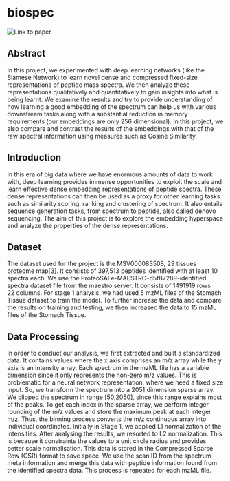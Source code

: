 # biospec

![Link to paper](https://drive.google.com/file/d/1X6mov_R-5lB5Gul8oKa-RBbyVceJGmTn/view?usp=sharing)

## Abstract
In this project, we experimented with deep learning networks (like the Siamese Network) to learn novel dense and compressed fixed-size representations of peptide mass spectra. We then analyze these representations qualitatively and quantitatively to gain insights into what is being learnt. We examine the results and try to provide understanding of how learning a good embedding of the spectrum can help us with various downstream tasks along with a substantial reduction in memory requirements (our embeddings are only 256 dimensional). In this project, we also compare and contrast the results of the embeddings with that of the raw spectral information using measures such as Cosine Similarity.

## Introduction
In this era of big data where we have enormous amounts of data to work with, deep learning provides immense opportunities to exploit the scale and learn effective dense embedding representations of peptide spectra. These dense representations can then be used as a proxy for other learning tasks such as similarity scoring, ranking and clustering of spectrum. It also entails sequence generation tasks, from spectrum to peptide, also called denovo sequencing. The aim of this project is to explore the embedding hyperspace and analyze the properties of the dense representations.

## Dataset
The dataset used for the project is the MSV000083508, 29 tissues proteome map[3]. It consists of 397,513 peptides identified with at least 10 spectra each. We use the ProteoSAFe-MAESTRO-d5f87289-identified spectra dataset file from the maestro server. It consists of 1491919 rows   22 columns. For stage 1 analysis, we had
used 5 mzML files of the Stomach Tissue dataset to train the model. To further increase the data and compare the results on training and testing, we then increased the data to 15 mzML files of the Stomach Tissue.

## Data Processing
In order to conduct our analysis, we first extracted and built a standardized data. It contains values where the x axis comprises an m/z array while the
y axis is an intensity array. Each spectrum in the mzML file has a variable dimension since it only represents the non-zero m/z values. This is problematic
for a neural network representation, where we need a fixed size input. So, we transform the spectrum into a 2051 dimension sparse array. We clipped the spectrum in range [50,2050], since this range explains most of the peaks. To get each index in the sparse array, we perform integer rounding of
the m/z values and store the maximum peak at each integer m/z. Thus, the binning process converts the m/z continuous array into individual coordinates.
Initially in Stage 1, we applied L1 normalization of the intensities. After analysing the results, we resorted to L2 normalization. This is because it constraints the values to a unit circle radius and provides better scale normalisation. This data is stored in the Compressed Sparse Row (CSR) format to save space. We use the scan ID from the spectrum meta information and merge this data with peptide information found from the identified spectra data. This process is repeated for each mzML file.



